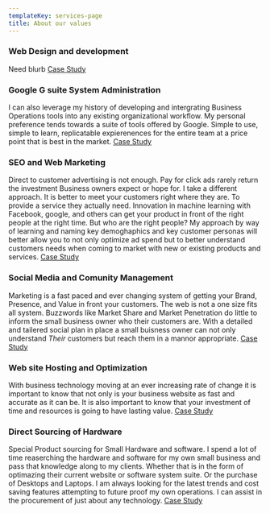 ```yaml
---
templateKey: services-page
title: About our values
---
```


### Web Design and development

Need blurb [Case Study](#)

### Google G suite System Administration

I can also leverage my history of developing and intergrating Business Operations tools into any existing organizational workflow. My personal preference tends towards a suite of tools offered by Google. Simple to use, simple to learn, replicatable expierenences for the entire team at a price point that is best in the market. [Case Study](#)

### SEO and Web Marketing

Direct to customer advertising is not enough. Pay for click ads rarely return the investment Business owners expect or hope for. I take a different approach. It is better to meet your customers right where they are. To provide a service they actually need. Innovation in machine learning with Facebook, google, and others can get your product in front of the right people at the right time. But who are the right people? My approach by way of learning and naming key demoghaphics and key customer personas will better allow you to not only optimize ad spend but to better understand customers needs when coming to market with new or existing products and services. [Case Study](#)

### Social Media and Comunity Management

Marketing is a fast paced and ever changing system of getting your Brand, Presence, and Value in front your customers. The web is not a one size fits all system. Buzzwords like Market Share and Market Penetration do little to inform the small business owner who their customers are. With a detailed and tailered social plan in place a small buisness owner can not only understand _Their_ customers but reach them in a mannor appropriate. [Case Study](#)

### Web site Hosting and Optimization

With business technology moving at an ever increasing rate of change it is important to know that not only is your business website as fast and accurate as it can be. It is also important to know that your investment of time and resources is going to have lasting value. [Case Study](#)

### Direct Sourcing of Hardware

Special Product sourcing for Small Hardware and software. I spend a lot of time reaserching the hardware and software for my own small business and pass that knowledge along to my clients. Whether that is in the form of optimazing their current website or software system suite. Or the purchase of Desktops and Laptops. I am always looking for the latest trends and cost saving features attempting to future proof my own operations. I can assist in the procurement of just about any technology. [Case Study](#)
